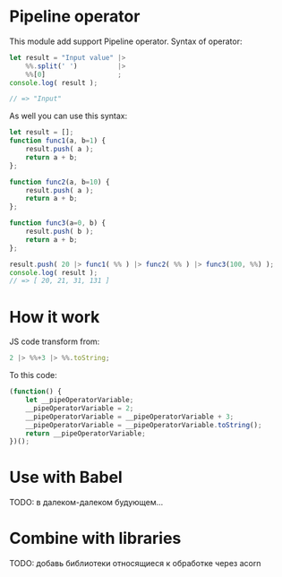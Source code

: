 # Pipeline operator

This module add support Pipeline operator. Syntax of operator:

````js 
let result = "Input value" |>
    %%.split(' ')          |>
    %%[0]                  ;
console.log( result );

// => "Input"
````

As well you can use this syntax:

````js 
let result = [];
function func1(a, b=1) {
    result.push( a );
    return a + b;
};

function func2(a, b=10) {
    result.push( a );
    return a + b;
};

function func3(a=0, b) {
    result.push( b );
    return a + b;
};

result.push( 20 |> func1( %% ) |> func2( %% ) |> func3(100, %%) );
console.log( result );
// => [ 20, 21, 31, 131 ]
````

# How it work

JS code transform from:

````js
2 |> %%+3 |> %%.toString;
````

To this code:

````js
(function() {
    let __pipeOperatorVariable;
    __pipeOperatorVariable = 2;
    __pipeOperatorVariable = __pipeOperatorVariable + 3;
    __pipeOperatorVariable = __pipeOperatorVariable.toString();
    return __pipeOperatorVariable;
})();
````

# Use with Babel

TODO: в далеком-далеком будующем...

# Combine with libraries

TODO: добавь библиотеки относящиеся к обработке через acorn
